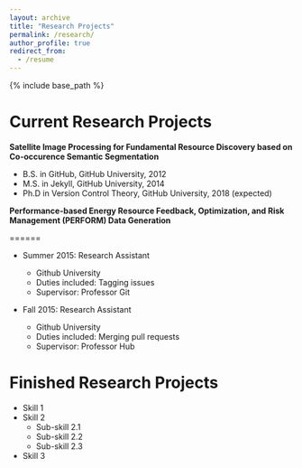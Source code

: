 ```yaml
---
layout: archive
title: "Research Projects"
permalink: /research/
author_profile: true
redirect_from:
  - /resume
---
```


{% include base_path %}

Current Research Projects
======
**Satellite Image Processing for Fundamental Resource Discovery based on Co-occurence Semantic Segmentation**
* B.S. in GitHub, GitHub University, 2012
* M.S. in Jekyll, GitHub University, 2014
* Ph.D in Version Control Theory, GitHub University, 2018 (expected)

**Performance-based Energy Resource Feedback, Optimization, and Risk Management (PERFORM) Data Generation**

======
* Summer 2015: Research Assistant
  * Github University
  * Duties included: Tagging issues
  * Supervisor: Professor Git

* Fall 2015: Research Assistant
  * Github University
  * Duties included: Merging pull requests
  * Supervisor: Professor Hub
  
Finished Research Projects
======
* Skill 1
* Skill 2
  * Sub-skill 2.1
  * Sub-skill 2.2
  * Sub-skill 2.3
* Skill 3

